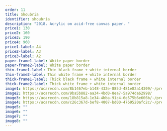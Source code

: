 ```yaml
---
order: 11
title: Shoubria
identifier: shoubria
description: "2018. Acrylic on acid-free canvas paper. "
price1: 130
price2: 160
price3: 190
price4: 960
price1-label: A4
price2-label: A3
price3-label: A2
paper-frame1-label: White paper border
paper-frame2-label: White paper border
thin-frame1-label: Thin black frame + white internal border
thin-frame2-label: Thin white frame + white internal border
thick-frame1-label: Thick black frame + white internal border
thick-frame2-label: Thick white frame + white internal border
image1: https://ucarecdn.com/8b1467eb-b148-432e-885d-481e82a14309/-/preview/-/enhance/29/-/sharp/7/
image2: https://ucarecdn.com/9ba5b882-aa34-4bd0-8ea7-5a974da62998/
image3: https://ucarecdn.com/18b815a8-1e34-4bba-91c4-6e575b6e606b/-/preview/-/enhance/35/-/sharp/10/
image4: https://ucarecdn.com/c26c367d-bef8-4007-bd00-4769520afc2c/-/preview/-/enhance/46/-/sharp/6/
image5: ""
image6: ""
image7: ""
image8: ""
---
```

